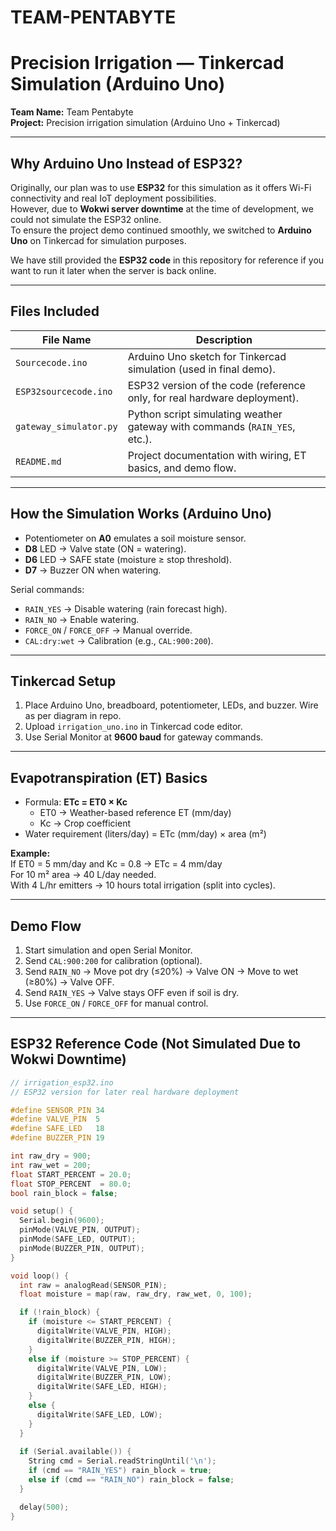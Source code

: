 # TEAM-PENTABYTE  
# Precision Irrigation — Tinkercad Simulation (Arduino Uno)

**Team Name:** Team Pentabyte  
**Project:** Precision irrigation simulation (Arduino Uno + Tinkercad)  

---

## Why Arduino Uno Instead of ESP32?

Originally, our plan was to use **ESP32** for this simulation as it offers Wi-Fi connectivity and real IoT deployment possibilities.  
However, due to **Wokwi server downtime** at the time of development, we could not simulate the ESP32 online.  
To ensure the project demo continued smoothly, we switched to **Arduino Uno** on Tinkercad for simulation purposes.  

We have still provided the **ESP32 code** in this repository for reference if you want to run it later when the server is back online.

---

## Files Included  

| File Name               | Description                                                                 |
|-------------------------|-----------------------------------------------------------------------------|
| `Sourcecode.ino`     | Arduino Uno sketch for Tinkercad simulation (used in final demo).           |
| `ESP32sourcecode.ino`   | ESP32 version of the code (reference only, for real hardware deployment).   |
| `gateway_simulator.py`   | Python script simulating weather gateway with commands (`RAIN_YES`, etc.).   |
| `README.md`              | Project documentation with wiring, ET basics, and demo flow.                |

---

## How the Simulation Works (Arduino Uno)

- Potentiometer on **A0** emulates a soil moisture sensor.  
- **D8** LED → Valve state (ON = watering).  
- **D6** LED → SAFE state (moisture ≥ stop threshold).  
- **D7** → Buzzer ON when watering.  

Serial commands:
- `RAIN_YES` → Disable watering (rain forecast high).  
- `RAIN_NO` → Enable watering.  
- `FORCE_ON` / `FORCE_OFF` → Manual override.  
- `CAL:dry:wet` → Calibration (e.g., `CAL:900:200`).  

---

## Tinkercad Setup

1. Place Arduino Uno, breadboard, potentiometer, LEDs, and buzzer. Wire as per diagram in repo.  
2. Upload `irrigation_uno.ino` in Tinkercad code editor.  
3. Use Serial Monitor at **9600 baud** for gateway commands.  

---

## Evapotranspiration (ET) Basics

- Formula: **ETc = ET0 × Kc**  
  - ET0 → Weather-based reference ET (mm/day)  
  - Kc → Crop coefficient  
- Water requirement (liters/day) = ETc (mm/day) × area (m²)  

**Example:**  
If ET0 = 5 mm/day and Kc = 0.8 → ETc = 4 mm/day  
For 10 m² area → 40 L/day needed.  
With 4 L/hr emitters → 10 hours total irrigation (split into cycles).

---

## Demo Flow

1. Start simulation and open Serial Monitor.  
2. Send `CAL:900:200` for calibration (optional).  
3. Send `RAIN_NO` → Move pot dry (≤20%) → Valve ON → Move to wet (≥80%) → Valve OFF.  
4. Send `RAIN_YES` → Valve stays OFF even if soil is dry.  
5. Use `FORCE_ON` / `FORCE_OFF` for manual control.  

---

## ESP32 Reference Code (Not Simulated Due to Wokwi Downtime)

```cpp
// irrigation_esp32.ino
// ESP32 version for later real hardware deployment

#define SENSOR_PIN 34
#define VALVE_PIN  5
#define SAFE_LED   18
#define BUZZER_PIN 19

int raw_dry = 900;
int raw_wet = 200;
float START_PERCENT = 20.0;
float STOP_PERCENT  = 80.0;
bool rain_block = false;

void setup() {
  Serial.begin(9600);
  pinMode(VALVE_PIN, OUTPUT);
  pinMode(SAFE_LED, OUTPUT);
  pinMode(BUZZER_PIN, OUTPUT);
}

void loop() {
  int raw = analogRead(SENSOR_PIN);
  float moisture = map(raw, raw_dry, raw_wet, 0, 100);

  if (!rain_block) {
    if (moisture <= START_PERCENT) {
      digitalWrite(VALVE_PIN, HIGH);
      digitalWrite(BUZZER_PIN, HIGH);
    } 
    else if (moisture >= STOP_PERCENT) {
      digitalWrite(VALVE_PIN, LOW);
      digitalWrite(BUZZER_PIN, LOW);
      digitalWrite(SAFE_LED, HIGH);
    } 
    else {
      digitalWrite(SAFE_LED, LOW);
    }
  }
  
  if (Serial.available()) {
    String cmd = Serial.readStringUntil('\n');
    if (cmd == "RAIN_YES") rain_block = true;
    else if (cmd == "RAIN_NO") rain_block = false;
  }

  delay(500);
}

